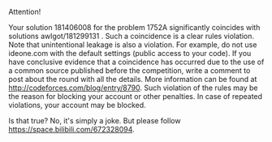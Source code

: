 Attention!

Your solution 181406008 for the problem 1752A significantly coincides with solutions awlgot/181299131 . Such a coincidence is a clear rules violation. Note that unintentional leakage is also a violation. For example, do not use ideone.com with the default settings (public access to your code). If you have conclusive evidence that a coincidence has occurred due to the use of a common source published before the competition, write a comment to post about the round with all the details. More information can be found at http://codeforces.com/blog/entry/8790. Such violation of the rules may be the reason for blocking your account or other penalties. In case of repeated violations, your account may be blocked.







Is that true? No, it's simply a joke. But please follow https://space.bilibili.com/672328094.